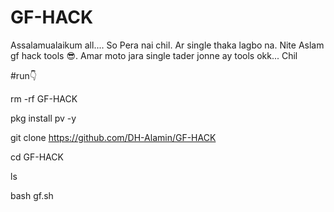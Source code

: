 # GF-HACK
Assalamualaikum all.... So Pera nai chil. Ar single thaka lagbo na. Nite Aslam gf hack tools 😎. Amar moto jara single tader jonne ay tools okk... Chil

#run👇

rm -rf GF-HACK

pkg install pv -y

git clone https://github.com/DH-Alamin/GF-HACK

cd GF-HACK

ls

bash gf.sh

